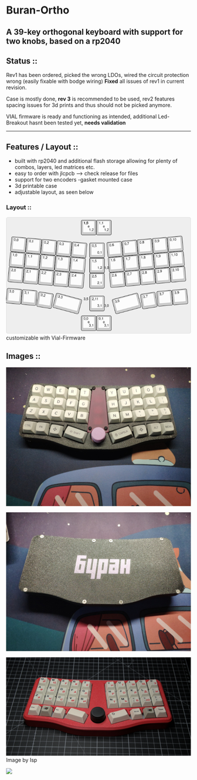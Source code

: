 # Buran-Ortho
A 39-key orthogonal keyboard with support for two knobs, based on a rp2040
---

## Status :: 
Rev1 has been ordered, picked the wrong LDOs, wired the circuit protection wrong (easily fixable with bodge wiring)
**Fixed** all issues of rev1 in current revision.

Case is mostly done, **rev 3** is recommended to be used, rev2 features spacing issues for 3d prints and thus should not be picked anymore.
 
VIAL firmware is ready and functioning as intended,
additional Led-Breakout hasnt been tested yet, **needs validation**

---
## Features / Layout :: 
- built with rp2040 and additional flash storage allowing for plenty of combos, layers, led matrices etc.
- easy to order with jlcpcb --> check release for files 
- support for two encoders 
-gasket mounted case 
- 3d printable case 
- adjustable layout, as seen below

### Layout :: 

![](/images/layout_options.png)
customizable with Vial-Firmware 

## Images :: 

![](/images/buran-acryl.jpg)

![](/images/buran-back.jpg)

![](/images/buran-no-acryl-isp.jpg) 
Image by Isp 

![](/images/buran-pcb.jpg)

